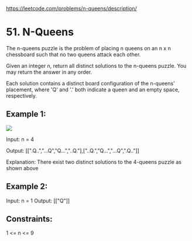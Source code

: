 https://leetcode.com/problems/n-queens/description/

#  51. N-Queens
The n-queens puzzle is the problem of placing n queens on an n x n chessboard such that no two queens attack each other.

Given an integer n, return all distinct solutions to the n-queens puzzle. You may return the answer in any order.

Each solution contains a distinct board configuration of the n-queens' placement, where 'Q' and '.' both indicate a queen and an empty space, respectively.


## Example 1:

![](https://assets.leetcode.com/uploads/2020/11/13/queens.jpg)

Input: n = 4

Output: [[".Q..","...Q","Q...","..Q."],["..Q.","Q...","...Q",".Q.."]]

Explanation: There exist two distinct solutions to the 4-queens puzzle as shown above

## Example 2:

Input: n = 1
Output: [["Q"]]

## Constraints:

1 <= n <= 9
